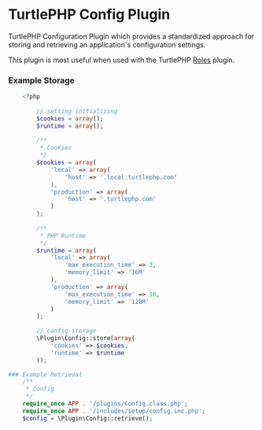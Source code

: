 TurtlePHP Config Plugin
===
TurtlePHP Configuration Plugin which provides a standardized approach for
storing and retrieving an application&#039;s configuration settings.

This plugin is most useful when used with the TurtlePHP
[Roles](https://github.com/onassar/TurtlePHP-RolesPlugin) plugin.


### Example Storage
``` php
    <?php
    
        // setting initializing
        $cookies = array();
        $runtime = array();
    
        /**
         * Cookies
         */
        $cookies = array(
            'local' => array(
                'host' => '.local.turtlephp.com'
            ),
            'production' => array(
                'host' => '.turtlephp.com'
            )
        );
        
        /**
         * PHP Runtime
         */
        $runtime = array(
            'local' => array(
                'max_execution_time' => 3,
                'memory_limit' => '16M'
            ),
            'production' => array(
                'max_execution_time' => 10,
                'memory_limit' => '128M'
            )
        );
    
        // config storage
        \Plugin\Config::store(array(
            'cookies' => $cookies,
            'runtime' => $runtime
        ));

### Example Retrieval
    /**
     * Config
     */
    require_once APP . '/plugins/Config.class.php';
    require_once APP . '/includes/setup/config.inc.php';
    $config = \Plugin\Config::retrieve();

